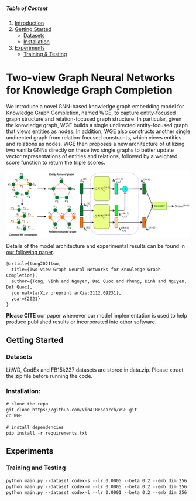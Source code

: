 ##### Table of Content

1. [Introduction](#two-view-graph-neural-networks-for-knowledge-graph-completion)
1. [Getting Started](#getting-started)
    - [Datasets](#datasets)
    - [Installation](#installation)
1. [Experiments](#experiments)
    - [Training & Testing](#training-and-testing)


# Two-view Graph Neural Networks for Knowledge Graph Completion

We introduce a novel GNN-based knowledge graph embedding model for Knowledge Graph Completion, named WGE, to capture entity-focused graph structure and relation-focused graph structure. In particular, given the knowledge graph, WGE builds a single undirected entity-focused graph that views entities as nodes. In addition, WGE also constructs another single undirected graph from relation-focused constraints, which views entities and relations as nodes. WGE then proposes a new architecture of utilizing two vanilla GNNs directly on these two single graphs to better update vector representations of entities and relations, followed by a weighted score function to return the triple scores.  

<img src="./figs/model.png" width="800">


Details of the model architecture and experimental results can be found in [our following paper](https://arxiv.org/pdf/2112.09231.pdf).

```
@article{tong2021two,
  title={Two-view Graph Neural Networks for Knowledge Graph Completion},
  author={Tong, Vinh and Nguyen, Dai Quoc and Phung, Dinh and Nguyen, Dat Quoc},
  journal={arXiv preprint arXiv:2112.09231},
  year={2021}
}
```
**Please CITE** our paper whenever our model implementation is used to help produce published results or incorporated into other software.

## Getting Started

### Datasets
LitWD, CodEx and FB15k237 datasets are stored in data.zip. 
Please xtract the zip file before running the code.

### Installation:
```
# clone the repo
git clone https://github.com/VinAIResearch/WGE.git
cd WGE

# install dependencies
pip install -r requirements.txt
```


## Experiments
### Training and Testing
```
python main.py --dataset codex-s --lr 0.0005 --beta 0.2 --emb_dim 256
python main.py --dataset codex-m --lr 0.0005 --beta 0.2 --emb_dim 256
python main.py --dataset codex-l --lr 0.0001 --beta 0.2 --emb_dim 256
```

